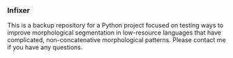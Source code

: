 ### Infixer

This is a backup repository for a Python project focused on testing
ways to improve morphological segmentation in low-resource languages
that have complicated, non-concatenative morphological patterns.
Please contact me if you have any questions.
